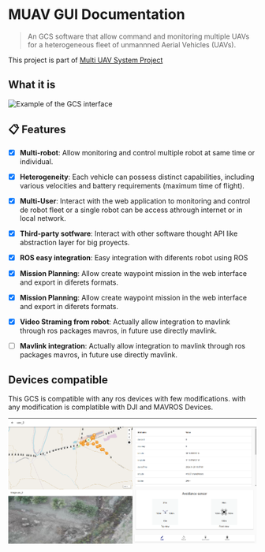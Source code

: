 # MUAV GUI Documentation

> An GCS software that allow command and monitoring multiple UAVs for a heterogeneous fleet of unmannned Aerial Vehicles (UAVs).

This project is part of [Multi UAV System Project](https://github.com/alvcaballero/multiUAV_system)

## What it is

<img src="images/Rosbag.gif" alt="Example of the GCS interface">

## 📋 Features

- [x] **Multi-robot**: Allow monitoring and control multiple robot at same time or individual.

- [x] **Heterogeneity**: Each vehicle can possess distinct capabilities, including various velocities and battery requirements (maximum time of flight).

- [x] **Multi-User**: Interact with the web application to monitoring and control de robot fleet or a single robot can be access athrough internet or in local network.

- [x] **Third-party sotfware**: Interact with other software thought API like abstraction layer for big proyects.

- [x] **ROS easy integration**: Easy integration with diferents robot using ROS

- [x] **Mission Planning**: Allow create waypoint mission in the web interface and export in diferets formats.

- [x] **Mission Planning**: Allow create waypoint mission in the web interface and export in diferets formats.

- [x] **Video Straming from robot**: Actually allow integration to mavlink through ros packages mavros, in future use directly mavlink.

- [ ] **Mavlink integration**: Actually allow integration to mavlink through ros packages mavros, in future use directly mavlink.

## Devices compatible

This GCS is compatible with any ros devices with few modifications. with any modification is complatible with DJI and MAVROS Devices.

<img src="images/RealMission.png" alt="Example of the GCS interface">
